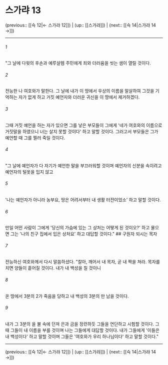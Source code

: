 # 스가랴 13

(previous:: [[슥 12|← 스가랴 12]]) | (up:: [[스가랴]]) | (next:: [[슥 14|스가랴 14 →]])

***




###### 1 

"그 날에 다윗의 후손과 예루살렘 주민에게 죄와 더러움을 씻는 샘이 열릴 것이다. 



###### 2 

전능한 나 여호와가 말한다. 그 날에 내가 이 땅에서 우상의 이름을 말살하여 그것을 기억하는 자가 없게 하고 거짓 예언자와 더러운 귀신을 이 땅에서 제거하겠다. 



###### 3 

그때 거짓 예언을 하는 자가 있으면 그를 낳은 부모들이 그에게 '네가 여호와의 이름으로 거짓말을 하였으니 너는 살지 못할 것이다' 하고 말할 것이다. 그러고서 부모들은 그가 예언할 때 그를 찔러 죽일 것이다. 



###### 4 

"그 날에 예언자가 다 자기가 예언한 말을 부끄러워할 것이며 예언자의 신분을 속이려고 예언자의 털옷을 입지 않고 



###### 5 

'나는 예언자가 아니라 농부요, 땅은 어려서부터 내 생활 터전이었소' 하고 말할 것이다. 



###### 6 

만일 어떤 사람이 그에게 '당신의 가슴에 있는 그 상처는 어떻게 된 것이오?' 하고 물으면 그는 '나의 친구 집에서 입은 상처요' 하고 대답할 것이다." ## 구원자 되시는 목자 



###### 7 

전능하신 여호와께서 다시 말씀하셨다. "칼아, 깨어서 내 목자, 곧 내 짝을 쳐라. 목자를 치면 양들이 흩어질 것이다. 내가 내 백성을 칠 것이니 



###### 8 

온 땅에서 3분의 2가 죽음을 당하고 내 백성의 3분의 만 남을 것이다. 



###### 9 

내가 그 3분의 을 불 속에 던져 은과 금을 정련하듯 그들을 연단하고 시험할 것이다. 그때 그들이 내 이름을 부를 것이며 나는 그들에게 대답할 것이다. 내가 그들에게 '이들은 내 백성이다' 하고 말할 것이며 그들은 '여호와가 우리 하나님이다' 하고 말할 것이다."

***

(previous:: [[슥 12|← 스가랴 12]]) | (up:: [[스가랴]]) | (next:: [[슥 14|스가랴 14 →]])
